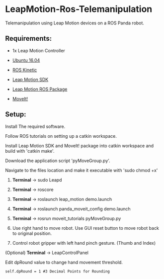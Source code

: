 # LeapMotion-Ros-Telemanipulation
Telemanipulation using Leap Motion devices on a ROS Panda robot.

## Requirements:
-  1x Leap Motion Controller

- [Ubuntu 16.04](http://releases.ubuntu.com/16.04/)

- [ROS Kinetic](http://wiki.ros.org/kinetic/Installation)

- [Leap Motion SDK](https://developer.leapmotion.com/setup/desktop)

- [Leap Motion ROS Package](https://github.com/ros-drivers/leap_motion)

- [MoveIt!](https://moveit.ros.org/install/)

## Setup:

Install The required software.

Follow ROS tutorials on setting up a catkin workspace.

Install Leap Motion SDK and MoveIt! package into catkin workspace and build with 'catkin make'.

Download the application script 'pyMoveGroup.py'.

Navigate to the files location and make it executable with 'sudo chmod +x'

1. **Terminal** -> sudo Leapd

2. **Terminal** -> roscore

3. **Terminal** -> roslaunch leap_motion demo.launch

4. **Terminal** -> roslaunch panda_moveit_config demo.launch

5. **Terminal** -> rosrun moveit_tutorials pyMoveGroup.py

6. Use right hand to move robot. Use GUI reset button to move robot back to original position.

7. Control robot gripper with left hand pinch gesture. (Thumb and Index)

(Optional) **Terminal** -> LeapControlPanel

Edit dpRound value to change hand movement threshold.

```self.dpRound = 1 #3 Decimal Points for Rounding```
